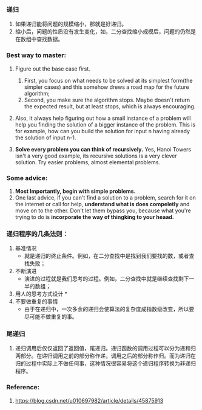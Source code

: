 ### 递归
1. 如果递归能将问题的规模缩小，那就是好递归。
2. 缩小后，问题的性质没有发生变化，如，二分查找缩小规模后，问题的仍然是在数组中查找数据。

### Best way to master:

1. Figure out the base case first.
	1. First, you focus on what needs to be solved at its simplest form(the simpler cases) and this somehow drews a road map for the future algorithm;
	2. Second, you make sure the algorithm stops. Maybe doesn't return the expected result, but at least stops, which is always encouraging.

2. Also, It always help figuring out how a small instance of a problem will help you finding the solution of a bigger instance of the problem. This is for example, how can you build the solution for input n having already the solution of input n-1.

3. **Solve every problem you can think of recursively.** Yes, Hanoi Towers isn't a very good example, its recursive solutions is a very clever solution. Try easier problems, almost elemental problems.

### Some advice:

1. **Most Importantly, begin with simple problems.**
2. One last advice, if you can't find a solution to a problem, search for it on the internet or call for help, **understand what is does compeletly** and move on to the other. Don't let them bypass you, because what you're trying to do is **incorporate the way of thingking to your heaad.** 


### 递归程序的几条法则：
1. 基准情况
	* 就是递归的终止条件。例如，在二分查找中是找到我们要找的数，或者查找失败；
2. 不断演进
	* 演进的过程就是我们思考的过程。例如，二分查找中就是继续查找剩下一半的数组；
3. 用人的思考方式设计
	* 
4. 不要做重复的事情
	* 由于在递归中，一次多余的递归会使算法的复杂度成指数级改变，所以要尽可能不做重复的事。

### 尾递归
1. 递归调用后仅仅返回了返回值，尾递归。递归函数的调用过程可以分为递和归两部分。在递归调用之前的部分称作递，调用之后的部分称作归。而为递归在归的过程中实际上不做任何事，这种情况很容易将这个递归程序转换为非递归程序。


### Reference:
1. https://blog.csdn.net/u010697982/article/details/45875913
